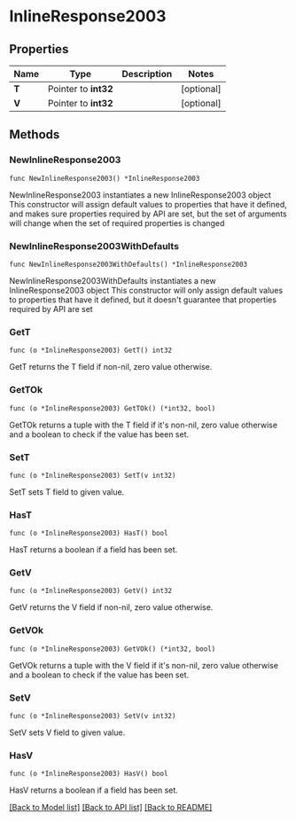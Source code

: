 # InlineResponse2003

## Properties

Name | Type | Description | Notes
------------ | ------------- | ------------- | -------------
**T** | Pointer to **int32** |  | [optional] 
**V** | Pointer to **int32** |  | [optional] 

## Methods

### NewInlineResponse2003

`func NewInlineResponse2003() *InlineResponse2003`

NewInlineResponse2003 instantiates a new InlineResponse2003 object
This constructor will assign default values to properties that have it defined,
and makes sure properties required by API are set, but the set of arguments
will change when the set of required properties is changed

### NewInlineResponse2003WithDefaults

`func NewInlineResponse2003WithDefaults() *InlineResponse2003`

NewInlineResponse2003WithDefaults instantiates a new InlineResponse2003 object
This constructor will only assign default values to properties that have it defined,
but it doesn't guarantee that properties required by API are set

### GetT

`func (o *InlineResponse2003) GetT() int32`

GetT returns the T field if non-nil, zero value otherwise.

### GetTOk

`func (o *InlineResponse2003) GetTOk() (*int32, bool)`

GetTOk returns a tuple with the T field if it's non-nil, zero value otherwise
and a boolean to check if the value has been set.

### SetT

`func (o *InlineResponse2003) SetT(v int32)`

SetT sets T field to given value.

### HasT

`func (o *InlineResponse2003) HasT() bool`

HasT returns a boolean if a field has been set.

### GetV

`func (o *InlineResponse2003) GetV() int32`

GetV returns the V field if non-nil, zero value otherwise.

### GetVOk

`func (o *InlineResponse2003) GetVOk() (*int32, bool)`

GetVOk returns a tuple with the V field if it's non-nil, zero value otherwise
and a boolean to check if the value has been set.

### SetV

`func (o *InlineResponse2003) SetV(v int32)`

SetV sets V field to given value.

### HasV

`func (o *InlineResponse2003) HasV() bool`

HasV returns a boolean if a field has been set.


[[Back to Model list]](../README.md#documentation-for-models) [[Back to API list]](../README.md#documentation-for-api-endpoints) [[Back to README]](../README.md)


